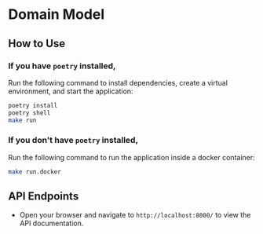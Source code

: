 # Domain Model

## How to Use

### If you have `poetry` installed, 

Run the following command to install dependencies, create a virtual environment, and start the application:

```bash
poetry install
poetry shell
make run
```

### If you don't have `poetry` installed,

Run the following command to run the application inside a docker container:

```bash
make run.docker
```

## API Endpoints
- Open your browser and navigate to `http://localhost:8000/` to view the API documentation.
